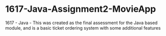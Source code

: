 # 1617-Java-Assignment2-MovieApp
1617 - Java - This was created as the final assessment for the Java based module, and is a basic ticket ordering system with some additional features
